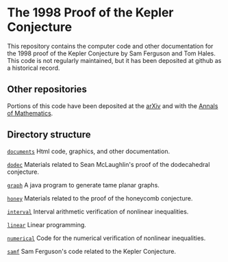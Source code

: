 # The 1998 Proof of the Kepler Conjecture

This repository contains the computer code and other documentation for the
1998 proof of the Kepler Conjecture by Sam Ferguson and Tom Hales.  This code
is not regularly maintained, but it has been deposited at github as a historical record.

## Other repositories

Portions of this code have been deposited at the [arXiv](http://arxiv.org/abs/math/9811078) and with the 
[Annals of Mathematics](http://annals.math.princeton.edu/2005/162-3/p01).

## Directory structure

[`documents`](documents) Html code, graphics, and other documentation.

[`dodec`](dodec) Materials related to Sean McLaughlin's proof of the dodecahedral conjecture.	

[`graph`](graph) A java program to generate tame planar graphs.

[`honey`](honey) Materials related to the proof of the honeycomb conjecture.

[`interval`](interval) Interval arithmetic verification of nonlinear inequalities.

[`linear`](linear) Linear programming.

[`numerical`](numerical) Code for the numerical verification of nonlinear inequalities.

[`samf`](samf)  Sam Ferguson's code related to the Kepler Conjecture.




